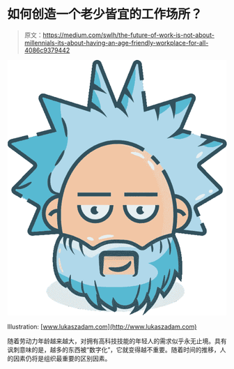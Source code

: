 # 如何创造一个老少皆宜的工作场所？

> 原文：<https://medium.com/swlh/the-future-of-work-is-not-about-millennials-its-about-having-an-age-friendly-workplace-for-all-4086c9379442>

![](img/7ca37fd9ff3f25bfc0939379a7623a15.png)

Illustration: [www.lukaszadam.com](http://www.lukaszadam.com)

随着劳动力年龄越来越大，对拥有高科技技能的年轻人的需求似乎永无止境。具有讽刺意味的是，越多的东西被“数字化”，它就变得越不重要。随着时间的推移，人的因素仍将是组织最重要的区别因素。